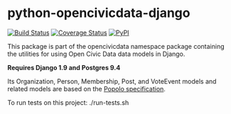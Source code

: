 python-opencivicdata-django
===========================

[![Build Status](https://travis-ci.org/opencivicdata/python-opencivicdata-django.svg?branch=master)](https://travis-ci.org/opencivicdata/python-opencivicdata-django)
[![Coverage Status](https://coveralls.io/repos/opencivicdata/python-opencivicdata-django/badge.png?branch=master)](https://coveralls.io/r/opencivicdata/python-opencivicdata-django?branch=master)
[![PyPI](https://img.shields.io/pypi/v/opencivicdata-django.svg)](https://pypi.python.org/pypi/opencivicdata-django)

This package is part of the opencivicdata namespace package containing the utilities for using Open Civic Data data models in Django.

**Requires Django 1.9 and Postgres 9.4**

Its Organization, Person, Membership, Post, and VoteEvent models and related models are based on the [Popolo specification](http://popoloproject.com/).

To run tests on this project: ./run-tests.sh
